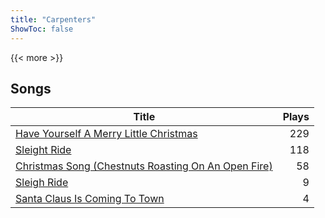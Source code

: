 ```yaml
---
title: "Carpenters"
ShowToc: false
---
```


{{< more >}}

## Songs
Title | Plays 
----- | -----: 
[Have Yourself A Merry Little Christmas](/songs/have-yourself-a-merry-little-christmas) | 229
[Sleight Ride](/songs/sleight-ride) | 118
[Christmas Song (Chestnuts Roasting On An Open Fire)](/songs/christmas-song-chestnuts-roasting-on-an-open-fire) | 58
[Sleigh Ride](/songs/sleigh-ride) | 9
[Santa Claus Is Coming To Town](/songs/santa-claus-is-coming-to-town) | 4

